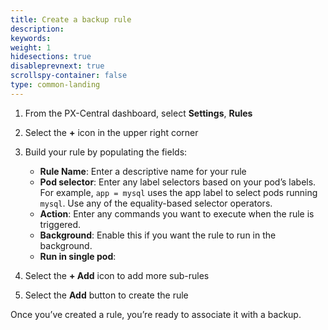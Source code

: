 ```yaml
---
title: Create a backup rule
description: 
keywords: 
weight: 1
hidesections: true
disableprevnext: true
scrollspy-container: false
type: common-landing
---
```


1. From the PX-Central dashboard, select **Settings**, **Rules**
2. Select the **+** icon in the upper right corner
3. Build your rule by populating the fields:
    
    * **Rule Name**: Enter a descriptive name for your rule
    * **Pod selector**: Enter any label selectors based on your pod’s labels. For example, `app = mysql` uses the app label to select pods running `mysql`. Use any of the equality-based selector operators. 
    * **Action**: Enter any commands you want to execute when the rule is triggered. 
    * **Background**: Enable this if you want the rule to run in the background.
    * **Run in single pod**: 

4. Select the **+ Add** icon to add more sub-rules
5. Select the **Add** button to create the rule

Once you’ve created a rule, you’re ready to associate it with a backup.